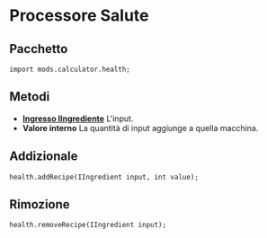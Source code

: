 # Processore Salute

## Pacchetto
```zenscript
import mods.calculator.health;
```

## Metodi

- **[Ingresso IIngrediente](/Vanilla/Variable_Types/IIngredient/)** L'input.
- **Valore interno** La quantità di input aggiunge a quella macchina.

## Addizionale
```zenscript
health.addRecipe(IIngredient input, int value);
```

## Rimozione
```zenscript
health.removeRecipe(IIngredient input);
```